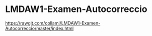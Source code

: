 # LMDAW1-Examen-Autocorreccio
https://rawgit.com/collami/LMDAW1-Examen-Autocorreccio/master/index.html
